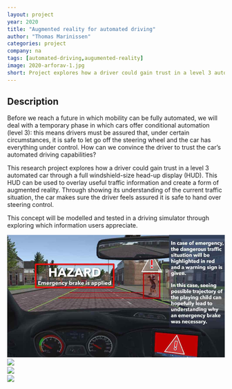 ```yaml
---
layout: project
year: 2020
title: "Augmented reality for automated driving"
author: "Thomas Marinissen"
categories: project
company: na
tags: [automated-driving,augumented-reality]
image: 2020-arforav-1.jpg
short: Project explores how a driver could gain trust in a level 3 automated car through a full windshield-size head-up display (HUD).
---
```


## Description
Before we reach a future in which mobility can be fully automated, we will deal with a temporary phase in which cars offer conditional automation (level 3): this means drivers must be assured that, under certain circumstances, it is safe to let go off the steering wheel and the car has everything under control. How can we convince the driver to trust the car’s automated driving capabilities?

This research project explores how a driver could gain trust in a level 3 automated car through a full windshield-size head-up display (HUD). This HUD can be used to overlay useful traffic information and create a form of augmented reality. Through showing its understanding of the current traffic situation, the car makes sure the driver feels assured it is safe to hand over steering control.

This concept will be modelled and tested in a driving simulator through exploring which information users appreciate.

<div class="project-image">
  <img src="/assets/img/2020-arforav-2.jpg">
</div>
<div class="project-image">
  <img src="/assets/img/2020-arforav-3.jpg">
</div>
<div class="project-image">
  <img src="/assets/img/2020-arforav-4.jpg">
</div>
<div class="project-image">
  <img src="/assets/img/2020-arforav-5.jpg">
</div>
